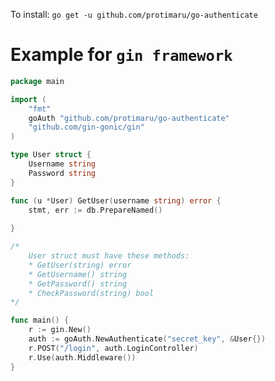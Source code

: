 To install: ```go get -u github.com/protimaru/go-authenticate```
# Example for ```gin framework```
```go
package main

import (
    "fmt"
    goAuth "github.com/protimaru/go-authenticate"
    "github.com/gin-gonic/gin"
)

type User struct {
    Username string
    Password string
}

func (u *User) GetUser(username string) error {
    stmt, err := db.PrepareNamed()
    
}

/* 
    User struct must have these methods:
    * GetUser(string) error
    * GetUsername() string
    * GetPassword() string
    * CheckPassword(string) bool
*/

func main() {
    r := gin.New()
    auth := goAuth.NewAuthenticate("secret_key", &User{})
    r.POST("/login", auth.LoginController)
    r.Use(auth.Middleware())
}
```
